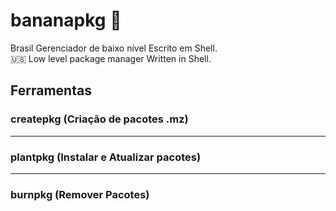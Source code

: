 # bananapkg :banana:
Brasil Gerenciador de baixo nível Escrito em Shell. <br/>
:us: Low level package manager Written in Shell.

## Ferramentas

### createpkg (Criação de pacotes .mz)

----

### plantpkg (Instalar e Atualizar pacotes)

----

### burnpkg (Remover Pacotes)
